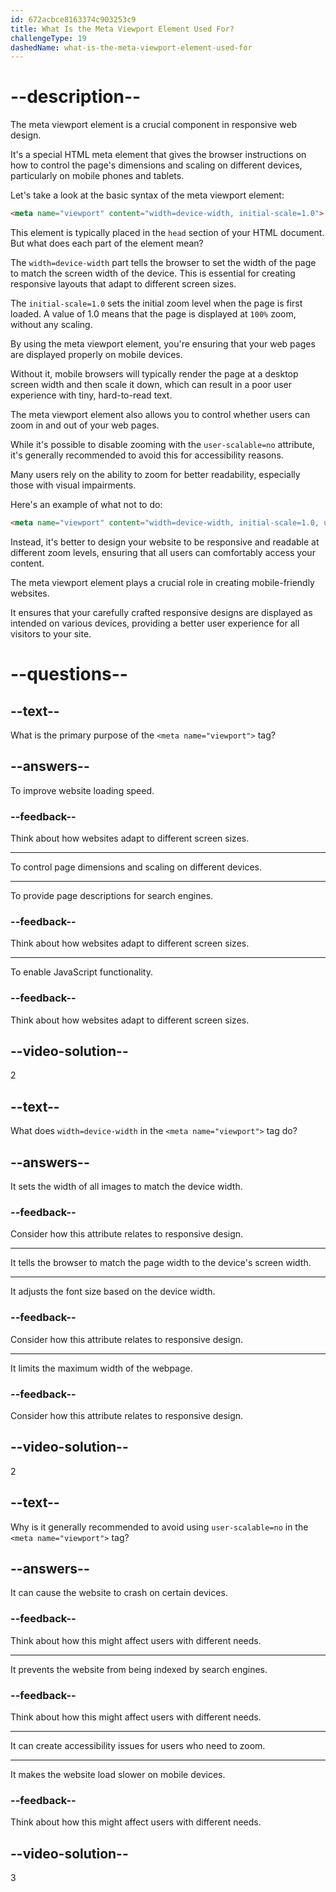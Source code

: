 ```yaml
---
id: 672acbce8163374c903253c9
title: What Is the Meta Viewport Element Used For?
challengeType: 19
dashedName: what-is-the-meta-viewport-element-used-for
---
```


# --description--

The meta viewport element is a crucial component in responsive web design.

It's a special HTML meta element that gives the browser instructions on how to control the page's dimensions and scaling on different devices, particularly on mobile phones and tablets.

Let's take a look at the basic syntax of the meta viewport element:

```html
<meta name="viewport" content="width=device-width, initial-scale=1.0">
```

This element is typically placed in the `head` section of your HTML document. But what does each part of the element mean?

The `width=device-width` part tells the browser to set the width of the page to match the screen width of the device. This is essential for creating responsive layouts that adapt to different screen sizes.

The `initial-scale=1.0` sets the initial zoom level when the page is first loaded. A value of 1.0 means that the page is displayed at `100%` zoom, without any scaling.

By using the meta viewport element, you're ensuring that your web pages are displayed properly on mobile devices.

Without it, mobile browsers will typically render the page at a desktop screen width and then scale it down, which can result in a poor user experience with tiny, hard-to-read text.

The meta viewport element also allows you to control whether users can zoom in and out of your web pages.

While it's possible to disable zooming with the `user-scalable=no` attribute, it's generally recommended to avoid this for accessibility reasons.

Many users rely on the ability to zoom for better readability, especially those with visual impairments.

Here's an example of what not to do:

```html
<meta name="viewport" content="width=device-width, initial-scale=1.0, user-scalable=no">
```

Instead, it's better to design your website to be responsive and readable at different zoom levels, ensuring that all users can comfortably access your content.

The meta viewport element plays a crucial role in creating mobile-friendly websites.

It ensures that your carefully crafted responsive designs are displayed as intended on various devices, providing a better user experience for all visitors to your site.

# --questions--

## --text--

What is the primary purpose of the `<meta name="viewport">` tag?

## --answers--

To improve website loading speed.

### --feedback--

Think about how websites adapt to different screen sizes.

---

To control page dimensions and scaling on different devices.

---

To provide page descriptions for search engines.

### --feedback--

Think about how websites adapt to different screen sizes.

---

To enable JavaScript functionality.

### --feedback--

Think about how websites adapt to different screen sizes.

## --video-solution--

2

## --text--

What does `width=device-width` in the `<meta name="viewport">` tag do?

## --answers--

It sets the width of all images to match the device width.

### --feedback--

Consider how this attribute relates to responsive design.

---

It tells the browser to match the page width to the device's screen width.

---

It adjusts the font size based on the device width.

### --feedback--

Consider how this attribute relates to responsive design.

---

It limits the maximum width of the webpage.

### --feedback--

Consider how this attribute relates to responsive design.

## --video-solution--

2

## --text--

Why is it generally recommended to avoid using `user-scalable=no` in the `<meta name="viewport">` tag?

## --answers--

It can cause the website to crash on certain devices.

### --feedback--

Think about how this might affect users with different needs.

---

It prevents the website from being indexed by search engines.

### --feedback--

Think about how this might affect users with different needs.

---

It can create accessibility issues for users who need to zoom.

---

It makes the website load slower on mobile devices.

### --feedback--

Think about how this might affect users with different needs.

## --video-solution--

3
